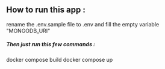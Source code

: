 ## How to run this app :
rename the .env.sample file to .env and fill the empty variable "MONGODB_URI"

##### Then just run this few commands :
docker compose build
docker compose up